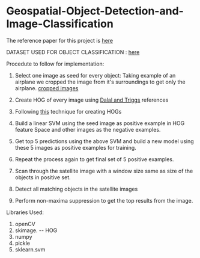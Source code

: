 # Geospatial-Object-Detection-and-Image-Classification

The reference paper for this project is [here](https://github.com/kira0992/Geospatial-Object-Detection-and-Image-Classification/blob/master/isprs-COPD.pdf)

DATASET USED FOR OBJECT CLASSIFICATION : [here](https://github.com/kira0992/Geospatial-Object-Detection-and-Image-Classification/tree/master/UCMerced_LandUse/Images)

Procedute to follow for implementation:
1. Select one image as seed for every object:
  Taking example of an airplane we cropped the image from it's surroundings to get only the airplane. [cropped images]( )

2. Create HOG of every image using [Dalal and Triggs](http://ieeexplore.ieee.org/xpls/icp.jsp?arnumber=1467360) references

3. Following [this](https://www.learnopencv.com/histogram-of-oriented-gradients/) technique for creating HOGs

4. Build a linear SVM using the seed image as positive example in HOG feature Space and other images as the negative examples.

5. Get top 5 predictions using the above SVM and build a new model using these 5 images as positive examples for training.

6. Repeat the process again to get final set of 5 positive examples.

7. Scan through the satellite image with a window size same as size of the objects in positive set.

8. Detect all matching objects in the satellite images

9. Perform non-maxima suppression to get the top results from the image.


Libraries Used:

1. openCV
2. skimage. -- HOG
3. numpy
4. pickle
5. sklearn.svm


